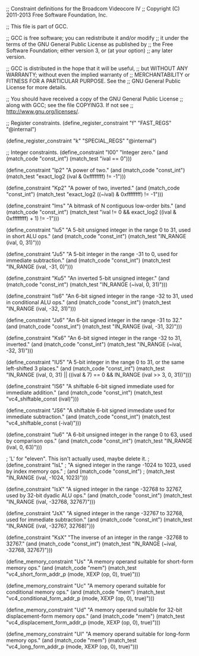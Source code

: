 ;; Constraint definitions for the Broadcom Videocore IV
;; Copyright (C) 2011-2013 Free Software Foundation, Inc.

;; This file is part of GCC.

;; GCC is free software; you can redistribute it and/or modify
;; it under the terms of the GNU General Public License as published by
;; the Free Software Foundation; either version 3, or (at your option)
;; any later version.

;; GCC is distributed in the hope that it will be useful,
;; but WITHOUT ANY WARRANTY; without even the implied warranty of
;; MERCHANTABILITY or FITNESS FOR A PARTICULAR PURPOSE.  See the
;; GNU General Public License for more details.

;; You should have received a copy of the GNU General Public License
;; along with GCC; see the file COPYING3.  If not see
;; <http://www.gnu.org/licenses/>.

;; Register constraints.
(define_register_constraint "f" "FAST_REGS"
  "@internal")

(define_register_constraint "k" "SPECIAL_REGS"
  "@internal")

;; Integer constraints.
(define_constraint "I00"
  "Integer zero."
  (and (match_code "const_int")
       (match_test "ival == 0")))

(define_constraint "Ip2"
  "A power of two."
  (and (match_code "const_int")
       (match_test "exact_log2 (ival & 0xffffffff) != -1")))

(define_constraint "Kp2"
  "A power of two, inverted."
  (and (match_code "const_int")
       (match_test "exact_log2 ((~ival) & 0xffffffff) != -1")))

(define_constraint "Ims"
  "A bitmask of N contiguous low-order bits."
  (and (match_code "const_int")
       (match_test "ival != 0 && exact_log2 ((ival & 0xffffffff) + 1) != -1")))

(define_constraint "Iu5"
  "A 5-bit unsigned integer in the range 0 to 31, used in short ALU ops."
  (and (match_code "const_int")
       (match_test "IN_RANGE (ival, 0, 31)")))

(define_constraint "Ju5"
  "A 5-bit integer in the range -31 to 0, used for immediate subtraction."
  (and (match_code "const_int")
       (match_test "IN_RANGE (ival, -31, 0)")))

(define_constraint "Ku5"
  "An inverted 5-bit unsigned integer."
  (and (match_code "const_int")
       (match_test "IN_RANGE (~ival, 0, 31)")))

(define_constraint "Is6"
  "An 6-bit signed integer in the range -32 to 31, used in conditional ALU ops."
  (and (match_code "const_int")
       (match_test "IN_RANGE (ival, -32, 31)")))

(define_constraint "Js6"
  "An 6-bit signed integer in the range -31 to 32."
  (and (match_code "const_int")
       (match_test "IN_RANGE (ival, -31, 32)")))

(define_constraint "Ks6"
  "An 6-bit signed integer in the range -32 to 31, inverted."
  (and (match_code "const_int")
       (match_test "IN_RANGE (~ival, -32, 31)")))

(define_constraint "IU5"
  "A 5-bit integer in the range 0 to 31, or the same left-shifted 3 places."
  (and (match_code "const_int")
       (match_test "IN_RANGE (ival, 0, 31)
		    || ((ival & 7) == 0 && IN_RANGE (ival >> 3, 0, 31))")))

(define_constraint "IS6"
  "A shiftable 6-bit signed immediate used for immediate addition."
  (and (match_code "const_int")
       (match_test "vc4_shiftable_const (ival)")))

(define_constraint "JS6"
  "A shiftable 6-bit signed immediate used for immediate subtraction."
  (and (match_code "const_int")
       (match_test "vc4_shiftable_const (-ival)")))

(define_constraint "Iu6"
  "A 6-bit unsigned integer in the range 0 to 63, used by comparison ops."
  (and (match_code "const_int")
       (match_test "IN_RANGE (ival, 0, 63)")))

; 'L' for "eleven". This isn't actually used, maybe delete it.
;(define_constraint "IsL"
;  "A signed integer in the range -1024 to 1023, used by index memory ops."
;  (and (match_code "const_int")
;       (match_test "IN_RANGE (ival, -1024, 1023)")))

(define_constraint "IsX"
  "A signed integer in the range -32768 to 32767, used by 32-bit dyadic ALU ops."
  (and (match_code "const_int")
       (match_test "IN_RANGE (ival, -32768, 32767)")))

(define_constraint "JsX"
  "A signed integer in the range -32767 to 32768, used for immediate subtraction."
  (and (match_code "const_int")
       (match_test "IN_RANGE (ival, -32767, 32768)")))

(define_constraint "KsX"
  "The inverse of an integer in the range -32768 to 32767."
  (and (match_code "const_int")
       (match_test "IN_RANGE (~ival, -32768, 32767)")))

(define_memory_constraint "Us"
  "A memory operand suitable for short-form memory ops."
  (and (match_code "mem")
       (match_test "vc4_short_form_addr_p (mode, XEXP (op, 0), true)")))

(define_memory_constraint "Uc"
  "A memory operand suitable for conditional memory ops."
  (and (match_code "mem")
       (match_test "vc4_conditional_form_addr_p (mode, XEXP (op, 0), true)")))

(define_memory_constraint "Ud"
  "A memory operand suitable for 32-bit displacement-form memory ops."
  (and (match_code "mem")
       (match_test "vc4_displacement_form_addr_p (mode, XEXP (op, 0), true)")))

(define_memory_constraint "Ul"
  "A memory operand suitable for long-form memory ops."
  (and (match_code "mem")
       (match_test "vc4_long_form_addr_p (mode, XEXP (op, 0), true)")))
